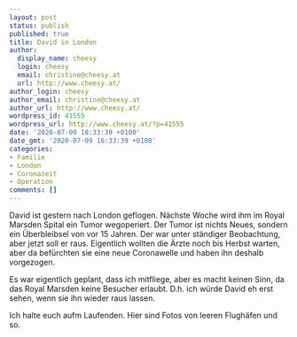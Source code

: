 ```yaml
---
layout: post
status: publish
published: true
title: David in London
author:
  display_name: cheesy
  login: cheesy
  email: christine@cheesy.at
  url: http://www.cheesy.at/
author_login: cheesy
author_email: christine@cheesy.at
author_url: http://www.cheesy.at/
wordpress_id: 41555
wordpress_url: http://www.cheesy.at/?p=41555
date: '2020-07-09 18:33:39 +0100'
date_gmt: '2020-07-09 16:33:39 +0100'
categories:
- Familie
- London
- Coronazeit
- Operation
comments: []
---
```

David ist gestern nach London geflogen. Nächste Woche wird ihm im Royal Marsden Spital ein Tumor wegoperiert. Der Tumor ist nichts Neues, sondern ein Überbleibsel von vor 15 Jahren. Der war unter ständiger Beobachtung, aber jetzt soll er raus. Eigentlich wollten die Ärzte noch bis Herbst warten, aber da befürchten sie eine neue Coronawelle und haben ihn deshalb vorgezogen.

Es war eigentlich geplant, dass ich mitfliege, aber es macht keinen Sinn, da das Royal Marsden keine Besucher erlaubt. D.h. ich würde David eh erst sehen, wenn sie ihn wieder raus lassen.

Ich halte euch aufm Laufenden. Hier sind Fotos von leeren Flughäfen und so.

<a href="{% link _fotos/leben-in-belfast/2020/david-in-london/index.md %}"><img src="{% link _fotos/leben-in-belfast/2020/david-in-london/David-London-003.jpg %}" alt="" class="wp-image-41525"></a>
